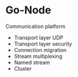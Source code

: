 # Go-Node
Communication platform 
* Transport layer UDP 
* Transport layer security
* Connection migration
* Stream multiplexing
* Named stream
* Cluster
